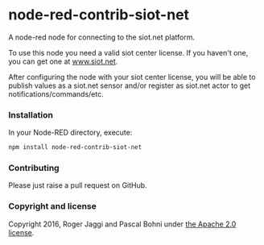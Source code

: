 # node-red-contrib-siot-net
A node-red node for connecting to the siot.net platform.

To use this node you need a valid siot center license. If you haven't one, you
can get one at www.siot.net.

After configuring the node with your siot center license, you will be able
to publish values as a siot.net sensor and/or register as siot.net actor to get notifications/commands/etc.

### Installation
In your Node-RED directory, execute:

```sh
npm install node-red-contrib-siot-net
```

### Contributing
Please just raise a pull request on GitHub.

### Copyright and license
Copyright 2016, Roger Jaggi and Pascal Bohni under [the Apache 2.0 license](LICENSE).